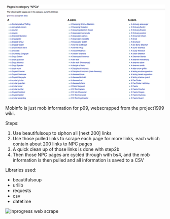 ![npclinks](/img/npclinks.png "npclinks")

Mobinfo is just mob information for p99, webscrapped from the project1999 wiki.

Steps:

1. Use beautifulsoup to siphon all [next 200] links
2. Use those pulled links to scrape each page for more links, each which contain about 200 links to NPC pages
3. A quick clean up of those links is done with step2b
4. Then those NPC pages are cycled through with bs4, and the mob information is then pulled and all information is saved to a CSV


Libraries used:
- beautifulsoup
- urllib
- requests
- csv
- datetime

![inprogress web scrape](/img/mobinfo.gif "Web Scraping each link")
